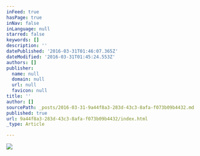 ```yaml
---
inFeed: true
hasPage: true
inNav: false
inLanguage: null
starred: false
keywords: []
description: ''
datePublished: '2016-03-31T01:46:07.365Z'
dateModified: '2016-03-31T01:45:24.553Z'
authors: []
publisher:
  name: null
  domain: null
  url: null
  favicon: null
title: ''
author: []
sourcePath: _posts/2016-03-31-9a44f8a3-283d-43c3-8afa-f073b09b4432.md
published: true
url: 9a44f8a3-283d-43c3-8afa-f073b09b4432/index.html
_type: Article

---
```

![](https://the-grid-user-content.s3-us-west-2.amazonaws.com/d3271358-e02c-4133-b033-1f505130a696.jpg)